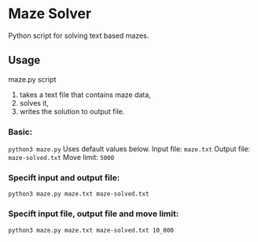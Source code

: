 # Maze Solver
Python script for solving text based mazes.

## Usage
maze.py script
1. takes a text file that contains maze data,
2. solves it,
3. writes the solution to output file.

### Basic:
```python3 maze.py```
Uses default values below.
Input file: ```maze.txt``` 
Output file: ```maze-solved.txt```
Move limit: ```5000```

### Specift input and output file:
```python3 maze.py maze.txt maze-solved.txt```

### Specift input file, output file and move limit:
```python3 maze.py maze.txt maze-solved.txt 10_000```

